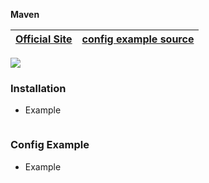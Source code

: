 **Maven**

| [Official Site ](https://example.com/) | [config example source](https://source.html) |
| :---: | :---: |

![](../logos/logos-v1-128x128.png)

### Installation

+ Example
```bash

```


### Config Example

+ Example
```bash

```

```plain text

```

```xml

```